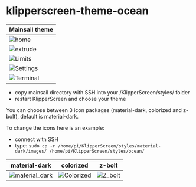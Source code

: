 # klipperscreen-theme-ocean

| Mainsail theme                                                                                                            |
| ------------------------------------------------------------------------------------------------------------------------- | 
| ![home](https://github.com/bumbeng/KlipperScreen-theme-ocean/assets/111509593/042ec210-27d1-47d1-9a88-82a38a52296b)       | 
| ![extrude](https://github.com/bumbeng/KlipperScreen-theme-ocean/assets/111509593/1d0966d3-d419-409c-b5da-904d99832a25)    | 
| ![Limits](https://github.com/bumbeng/KlipperScreen-theme-ocean/assets/111509593/ad5bdeae-3846-4e6e-89ff-c277298d77c4)     | 
| ![Settings](https://github.com/bumbeng/KlipperScreen-theme-ocean/assets/111509593/a2ecbc0b-23dc-4fc6-a053-ce4bba268eec)   | 
| ![Terminal](https://github.com/bumbeng/KlipperScreen-theme-ocean/assets/111509593/2c09e546-8314-432e-a069-34499cb7a035)   | 

- copy mainsail directory with SSH into your /KlipperScreen/styles/ folder 
- restart KlipperScreen and choose your theme

You can choose between 3 icon packages (material-dark, colorized and z-bolt), default is material-dark.

To change the icons here is an example:
- connect with SSH
- type:
`sudo cp -r /home/pi/KlipperScreen/styles/material-dark/images/ /home/pi/KlipperScreen/styles/ocean/`

| material-dark                                                                                                                 | colorized                                                                                                                 | z-bolt                                                                                                                 |
| ------------------------------------------------------------------------------------------------------------------------------| ------------------------------------------------------------------------------------------------------------------------- | ---------------------------------------------------------------------------------------------------------------------- |
| ![material_dark](https://github.com/bumbeng/Klipperscreen_blurry_theme/assets/111509593/c6a3a9c3-9c0c-4e8a-a500-4a93dd2b73f2) | ![Colorized](https://github.com/bumbeng/Klipperscreen_blurry_theme/assets/111509593/58939590-c820-4c98-828f-246247e574df) | ![Z_bolt](https://github.com/bumbeng/Klipperscreen_blurry_theme/assets/111509593/faa92a95-cade-4ceb-a9c3-4b14c749870f) |
